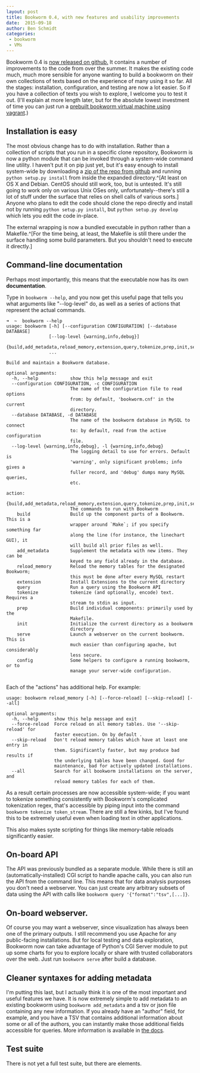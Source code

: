 ```yaml
---
layout: post
title: Bookworm 0.4, with new features and usability improvements 
date:  2015-09-18
author: Ben Schmidt
categories: 
 - bookworm
 - VMs
---
```


Bookworm 0.4 is
[now released on github.](https://github.com/Bookworm-project/BookwormDB/releases/tag/v0.4.0)
It contains a number of improvements to the code from over the summer.
It makes the existing code much, much more sensible for anyone wanting
to build a bookworm on their own collections of texts based on the
experience of many using it so far. All the stages: installation,
configuration, and testing are now a lot easier. So if you have a
collection of texts you wish to explore, I welcome you to test it
out. (I'll explain at more length later, but for the absolute lowest
investment of time you can just run a
[prebuilt bookworm virtual machine using vagrant](https://github.com/bmschmidt/bookwormVM).)

<!--more-->

## Installation is easy

The most obvious change has to do with installation.  Rather than a
collection of scripts that you run in a specific clone repository,
Bookworm is now a python module that can be invoked through a
system-wide command line utility. I haven't put it on pip just yet,
but it's easy enough to install system-wide by downloading a
[zip of the repo from github](https://github.com/Bookworm-project/BookwormDB/archive/master.zip)
and running `python setup.py install` from inside the expanded
directory.^[At least on OS X and Debian. CentOS should still work, too, but is untested.  It's still going to work only on various Unix OSes only, unfortunately--there's still a lot of stuff under the surface that relies on shell calls of various sorts.]
Anyone who plans to edit the code should clone the repo directly and
install not by running `python setup.py install`, but `python setup.py
develop` which lets you edit the code in-place.

The external wrapping is now a bundled executable in python rather
than a
Makefile.^[For the time being, at least, the Makefile is still there under the surface handling some build parameters. But you shouldn't need to execute it directly.]

## Command-line documentation

Perhaps most importantly, this means that the executable now has its
own **documentation**.

Type in `bookworm --help`, and you now get this useful page that tells
you what arguments like "--log-level" do, as well as a series of
actions that represent the actual commands.

```
➜  ~  bookworm --help
usage: bookworm [-h] [--configuration CONFIGURATION] [--database DATABASE]
                [--log-level {warning,info,debug}]
                {build,add_metadata,reload_memory,extension,query,tokenize,prep,init,serve,config}
                ...

Build and maintain a Bookworm database.

optional arguments:
  -h, --help            show this help message and exit
  --configuration CONFIGURATION, -c CONFIGURATION
                        The name of the configuration file to read options
                        from: by default, 'bookworm.cnf' in the current
                        directory.
  --database DATABASE, -d DATABASE
                        The name of the bookworm database in MySQL to connect
                        to: by default, read from the active configuration
                        file.
  --log-level {warning,info,debug}, -l {warning,info,debug}
                        The logging detail to use for errors. Default is
                        'warning', only significant problems; info gives a
                        fuller record, and 'debug' dumps many MySQL queries,
                        etc.

action:
  {build,add_metadata,reload_memory,extension,query,tokenize,prep,init,serve,config}
                        The commands to run with Bookworm
    build               Build up the component parts of a Bookworm. This is a
                        wrapper around `Make`; if you specify something far
                        along the line (for instance, the linechart GUI), it
                        will build all prior files as well.
    add_metadata        Supplement the metadata with new items. They can be
                        keyed to any field already in the database.
    reload_memory       Reload the memory tables for the designated Bookworm;
                        this must be done after every MySQL restart
    extension           Install Extensions to the current directory
    query               Run a query using the Bookworm API
    tokenize            tokenize (and optionally, encode) text. Requires a
                        stream to stdin as input.
    prep                Build individual components: primarily used by the
                        Makefile.
    init                Initialize the current directory as a bookworm
                        directory
    serve               Launch a webserver on the current bookworm. This is
                        much easier than configuring apache, but considerably
                        less secure.
    config              Some helpers to configure a running bookworm, or to
                        manage your server-wide configuration.
						
```

Each of the "actions" has additional help. For example:

```
usage: bookworm reload_memory [-h] [--force-reload] [--skip-reload] [--all]

optional arguments:
  -h, --help      show this help message and exit
  --force-reload  Force reload on all memory tables. Use '--skip-reload' for
                  faster execution. On by default .
  --skip-reload   Don't reload memory tables which have at least one entry in
                  them. Significantly faster, but may produce bad results if
                  the underlying tables have been changed. Good for
                  maintenance, bad for actively updated installations.
  --all           Search for all bookworm installations on the server, and
                  reload memory tables for each of them.
```

As a result certain processes are now accessible system-wide; if you want to
tokenize something consistently with Bookworm's
complicated tokenization regex, that's accessible by piping input
into the command `bookworm tokenize token_stream`. There are still a
few kinks, but I've found this to be extremely useful even when
loading text in other applications.

This also makes syste scripting for things like memory-table reloads
significantly easier.


## On-board API

The API was previously bundled as a separate module. While there is
still an (automatically-installed) CGI script to handle apache calls,
you can also run the API from the command line. This means that for
data analysis purposes you don't need a webserver. You can just create
any arbitrary subsets of data using the API with calls like `bookworm query '{"format":"tsv",[...]}`.

## On-board webserver.

Of course you may want a webserver, since visualization has always
been one of the primary outputs. I still recommend you use Apache for
any public-facing installations. But for local testing and data
exploration, Bookworm now can take advantage of Python's CGI Server
module to put up some charts for you to explore locally or share with
trusted collaborators over the web. Just run `bookworm serve` after
build a database.

## Cleaner syntaxes for adding metadata

I'm putting this last, but I actually think it is one of the most
important and useful features we have. It is now extremely simple to
add metadata to an existing bookworm using `bookworm add_metadata` and
a tsv or json file containing any new information. If you already have
an "author" field, for example, and you have a TSV that contains
additional information about some or all of the authors, you can
instantly make those additional fields accessible for queries. More
information is available in [the docs](http://bookworm-project.github.io/Docs).

## Test suite

There is not yet a full test suite, but there are elements.
